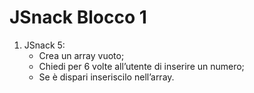 JSnack Blocco 1
===
1. JSnack 5:
    - Crea un array vuoto;
    - Chiedi per 6 volte all’utente di inserire un numero;
    - Se è dispari inseriscilo nell’array.
